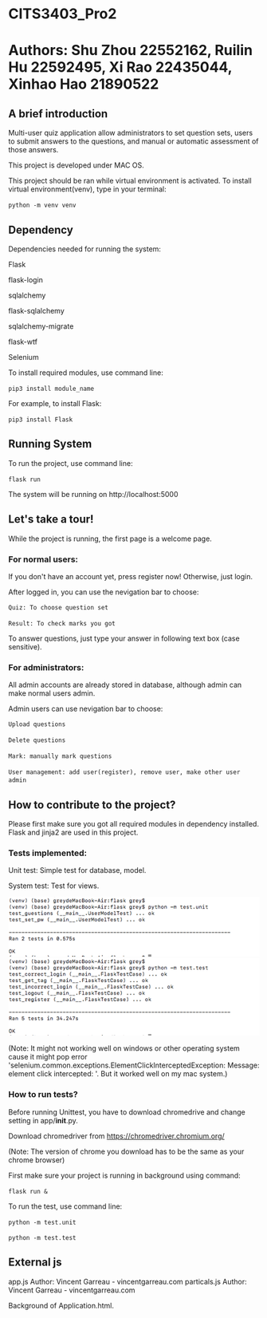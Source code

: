 # CITS3403_Pro2
# Authors: Shu Zhou 22552162, Ruilin Hu 22592495, Xi Rao 22435044, Xinhao Hao 21890522

## A brief introduction
Multi-user quiz application allow administrators to set question sets, users to submit answers to the questions, and manual or automatic assessment of those answers.

This project is developed under MAC OS.

This project should be ran while virtual environment is activated.
To install virtual environment(venv), type in your terminal:

`python -m venv venv`  

## Dependency

Dependencies needed for running the system:

Flask

flask-login

sqlalchemy

flask-sqlalchemy

sqlalchemy-migrate

flask-wtf

Selenium

To install required modules, use command line:

`pip3 install module_name`

For example, to install Flask:

`pip3 install Flask`

## Running System

To run the project, use command line:

`flask run`

The system will be running on http://localhost:5000

## Let's take a tour!

While the project is running, the first page is a welcome page.

### For normal users:


If you don't have an account yet, press register now! Otherwise, just login.

After logged in, you can use the nevigation bar to choose:

    Quiz: To choose question set

    Result: To check marks you got

To answer questions, just type your answer in following text box (case sensitive).

### For administrators:

All admin accounts are already stored in database, although admin can make normal users admin.

Admin users can use nevigation bar to choose:

    Upload questions

    Delete questions

    Mark: manually mark questions

    User management: add user(register), remove user, make other user admin


## How to contribute to the project?

Please first make sure you got all required modules in dependency installed. Flask and jinja2 are used in this project.

### Tests implemented:

Unit test: Simple test for database, model.

System test: Test for views.

![](2020-05-25-22-12-59.png)
![](2020-05-25-22-13-21.png)

(Note: It might not working well on windows or other operating system cause it might pop error 'selenium.common.exceptions.ElementClickInterceptedException: Message: element click intercepted: '. But it worked well on my mac system.)

### How to run tests?

Before running Unittest, you have to download chromedrive and change setting in app/__init__.py.

Download chromedriver from https://chromedriver.chromium.org/

(Note: The version of chrome you download has to be the same as your chrome browser)

First make sure your project is running in background using command:

`flask run &`

To run the test, use command line:

`python -m test.unit`

`python -m test.test`

## External js
app.js Author: Vincent Garreau  - vincentgarreau.com
particals.js Author: Vincent Garreau  - vincentgarreau.com

Background of Application.html.
